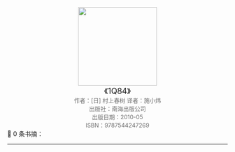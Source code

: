<center><img src="https://ck-cdn.annatarhe.cn/clippingkk/book/s4363464.jpg" width="180"> </center>
<center><font size=4>《1Q84》</font></center>
<center><font color='#6e6e6e' size=2>作者：[日] 村上春树 译者：施小炜</font></center>
<center><font color='#6e6e6e' size=2>出版社：南海出版公司</font></center>
<center><font color='#6e6e6e' size=2>出版日期：2010-05</font></center>
<center><font color='#6e6e6e' size=2>ISBN：9787544247269</font></center>
📖 0 条书摘：

---

